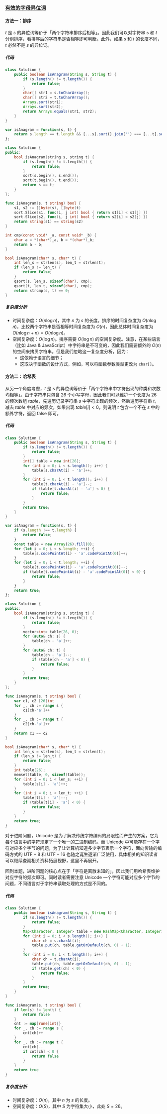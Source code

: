 ### [有效的字母异位词](https://leetcode.cn/problems/valid-anagram/solutions/493231/you-xiao-de-zi-mu-yi-wei-ci-by-leetcode-solution/)

#### 方法一：排序

$t$ 是 $s$ 的异位词等价于「两个字符串排序后相等」。因此我们可以对字符串 $s$ 和 $t$ 分别排序，看排序后的字符串是否相等即可判断。此外，如果 $s$ 和 $t$ 的长度不同，$t$ 必然不是 $s$ 的异位词。

##### 代码

```java
class Solution {
    public boolean isAnagram(String s, String t) {
        if (s.length() != t.length()) {
            return false;
        }
        char[] str1 = s.toCharArray();
        char[] str2 = t.toCharArray();
        Arrays.sort(str1);
        Arrays.sort(str2);
        return Arrays.equals(str1, str2);
    }
}
```

```javascript
var isAnagram = function(s, t) {
    return s.length == t.length && [...s].sort().join('') === [...t].sort().join('')
};
```

```c++
class Solution {
public:
    bool isAnagram(string s, string t) {
        if (s.length() != t.length()) {
            return false;
        }
        sort(s.begin(), s.end());
        sort(t.begin(), t.end());
        return s == t;
    }
};
```

```go
func isAnagram(s, t string) bool {
    s1, s2 := []byte(s), []byte(t)
    sort.Slice(s1, func(i, j int) bool { return s1[i] < s1[j] })
    sort.Slice(s2, func(i, j int) bool { return s2[i] < s2[j] })
    return string(s1) == string(s2)
}
```

```c
int cmp(const void* _a, const void* _b) {
    char a = *(char*)_a, b = *(char*)_b;
    return a - b;
}

bool isAnagram(char* s, char* t) {
    int len_s = strlen(s), len_t = strlen(t);
    if (len_s != len_t) {
        return false;
    }
    qsort(s, len_s, sizeof(char), cmp);
    qsort(t, len_t, sizeof(char), cmp);
    return strcmp(s, t) == 0;
}
```

##### 复杂度分析

- 时间复杂度：$O(n \log n)$，其中 $n$ 为 $s$ 的长度。排序的时间复杂度为 $O(n\log n)$，比较两个字符串是否相等时间复杂度为 $O(n)$，因此总体时间复杂度为 $O(n \log n+n)=O(n\log n)$。
- 空间复杂度：$O(\log n)$。排序需要 $O(\log n)$ 的空间复杂度。注意，在某些语言（比如 Java & JavaScript）中字符串是不可变的，因此我们需要额外的 $O(n)$ 的空间来拷贝字符串。但是我们忽略这一复杂度分析，因为：
  - 这依赖于语言的细节；
  - 这取决于函数的设计方式，例如，可以将函数参数类型更改为 `char[]`。

#### 方法二：哈希表

从另一个角度考虑，$t$ 是 $s$ 的异位词等价于「两个字符串中字符出现的种类和次数均相等」。由于字符串只包含 $26$ 个小写字母，因此我们可以维护一个长度为 $26$ 的频次数组 $\textit{table}$，先遍历记录字符串 $s$ 中字符出现的频次，然后遍历字符串 $t$，减去 $\textit{table}$ 中对应的频次，如果出现 $\textit{table}[i]<0$，则说明 $t$ 包含一个不在 $s$ 中的额外字符，返回 $\text{false}$ 即可。

##### 代码

```java
class Solution {
    public boolean isAnagram(String s, String t) {
        if (s.length() != t.length()) {
            return false;
        }
        int[] table = new int[26];
        for (int i = 0; i < s.length(); i++) {
            table[s.charAt(i) - 'a']++;
        }
        for (int i = 0; i < t.length(); i++) {
            table[t.charAt(i) - 'a']--;
            if (table[t.charAt(i) - 'a'] < 0) {
                return false;
            }
        }
        return true;
    }
}
```

```javascript
var isAnagram = function(s, t) {
    if (s.length !== t.length) {
        return false;
    }
    const table = new Array(26).fill(0);
    for (let i = 0; i < s.length; ++i) {
        table[s.codePointAt(i) - 'a'.codePointAt(0)]++;
    }
    for (let i = 0; i < t.length; ++i) {
        table[t.codePointAt(i) - 'a'.codePointAt(0)]--;
        if (table[t.codePointAt(i) - 'a'.codePointAt(0)] < 0) {
            return false;
        }
    }
    return true;
};
```

```c++
class Solution {
public:
    bool isAnagram(string s, string t) {
        if (s.length() != t.length()) {
            return false;
        }
        vector<int> table(26, 0);
        for (auto& ch: s) {
            table[ch - 'a']++;
        }
        for (auto& ch: t) {
            table[ch - 'a']--;
            if (table[ch - 'a'] < 0) {
                return false;
            }
        }
        return true;
    }
};
```

```go
func isAnagram(s, t string) bool {
    var c1, c2 [26]int
    for _, ch := range s {
        c1[ch-'a']++
    }
    for _, ch := range t {
        c2[ch-'a']++
    }
    return c1 == c2
}
```

```c
bool isAnagram(char* s, char* t) {
    int len_s = strlen(s), len_t = strlen(t);
    if (len_s != len_t) {
        return false;
    }
    int table[26];
    memset(table, 0, sizeof(table));
    for (int i = 0; i < len_s; ++i) {
        table[s[i] - 'a']++;
    }
    for (int i = 0; i < len_t; ++i) {
        table[t[i] - 'a']--;
        if (table[t[i] - 'a'] < 0) {
            return false;
        }
    }
    return true;
}
```

对于进阶问题，$\text{Unicode}$ 是为了解决传统字符编码的局限性而产生的方案，它为每个语言中的字符规定了一个唯一的二进制编码。而 $\text{Unicode}$ 中可能存在一个字符对应多个字节的问题，为了让计算机知道多少字节表示一个字符，面向传输的编码方式的 $\text{UTF}-8$ 和 $\text{UTF}-16$ 也随之诞生逐渐广泛使用，具体相关的知识读者可以继续查阅相关资料拓展视野，这里不再展开。

回到本题，进阶问题的核心点在于「字符是离散未知的」，因此我们用哈希表维护对应字符的频次即可。同时读者需要注意 $\text{Unicode}$ 一个字符可能对应多个字节的问题，不同语言对于字符串读取处理的方式是不同的。

##### 代码

```java
class Solution {
    public boolean isAnagram(String s, String t) {
        if (s.length() != t.length()) {
            return false;
        }
        Map<Character, Integer> table = new HashMap<Character, Integer>();
        for (int i = 0; i < s.length(); i++) {
            char ch = s.charAt(i);
            table.put(ch, table.getOrDefault(ch, 0) + 1);
        }
        for (int i = 0; i < t.length(); i++) {
            char ch = t.charAt(i);
            table.put(ch, table.getOrDefault(ch, 0) - 1);
            if (table.get(ch) < 0) {
                return false;
            }
        }
        return true;
    }
}
```

```go
func isAnagram(s, t string) bool {
    if len(s) != len(t) {
        return false
    }
    cnt := map[rune]int{}
    for _, ch := range s {
        cnt[ch]++
    }
    for _, ch := range t {
        cnt[ch]--
        if cnt[ch] < 0 {
            return false
        }
    }
    return true
}
```

##### 复杂度分析

- 时间复杂度：$O(n)$，其中 $n$ 为 $s$ 的长度。
- 空间复杂度：$O(S)$，其中 $S$ 为字符集大小，此处 $S=26$。
